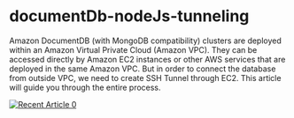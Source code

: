 # documentDb-nodeJs-tunneling
Amazon DocumentDB (with MongoDB compatibility) clusters are deployed within an Amazon Virtual Private Cloud (Amazon VPC). They can be accessed directly by Amazon EC2 instances or other AWS services that are deployed in the same Amazon VPC. But in order to connect the database from outside VPC, we need to create SSH Tunnel through EC2. This article will guide you through the entire process.


<a target="_blank" href="https://medium.com/@sainijagjit/connect-aws-documentdb-outside-vpc-in-nodejs-3cfc2fc56c97"><img src="https://medium.com/@sainijagjit/connect-aws-documentdb-outside-vpc-in-nodejs-3cfc2fc56c97" alt="Recent Article 0"> 

